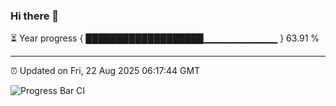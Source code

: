 ### Hi there 👋

⏳ Year progress { ███████████████████▁▁▁▁▁▁▁▁▁▁▁ } 63.91 %

---

⏰ Updated on Fri, 22 Aug 2025 06:17:44 GMT

![Progress Bar CI](https://github.com/Shyam-Makwana/GitHub-Actions-Demo/workflows/Progress%20Bar%20CI/badge.svg)
